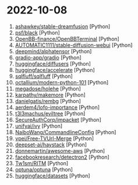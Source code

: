 # 2022-10-08

1. [ashawkey/stable-dreamfusion](https://github.com/ashawkey/stable-dreamfusion "A pytorch implementation of text-to-3D dreamfusion, powered by stable diffusion.") [Python]
2. [psf/black](https://github.com/psf/black "The uncompromising Python code formatter") [Python]
3. [OpenBB-finance/OpenBBTerminal](https://github.com/OpenBB-finance/OpenBBTerminal "Investment Research for Everyone, Anywhere.") [Python]
4. [AUTOMATIC1111/stable-diffusion-webui](https://github.com/AUTOMATIC1111/stable-diffusion-webui "Stable Diffusion web UI") [Python]
5. [deepmind/alphatensor](https://github.com/deepmind/alphatensor "") [Python]
6. [gradio-app/gradio](https://github.com/gradio-app/gradio "Create UIs for your machine learning model in Python in 3 minutes") [Python]
7. [huggingface/diffusers](https://github.com/huggingface/diffusers "🤗 Diffusers: State-of-the-art diffusion models for image and audio generation in PyTorch") [Python]
8. [huggingface/accelerate](https://github.com/huggingface/accelerate "🚀 A simple way to train and use PyTorch models with multi-GPU, TPU, mixed-precision") [Python]
9. [sqlfluff/sqlfluff](https://github.com/sqlfluff/sqlfluff "A SQL linter and auto-formatter for Humans") [Python]
10. [octallium/modern-python-101](https://github.com/octallium/modern-python-101 "Modern Python 101 - Thinking In Types") [Python]
11. [megadose/holehe](https://github.com/megadose/holehe "holehe allows you to check if the mail is used on different sites like twitter, instagram and will retrieve information on sites with the forgotten password function.") [Python]
12. [karpathy/makemore](https://github.com/karpathy/makemore "An autoregressive character-level language model for making more things") [Python]
13. [danielgatis/rembg](https://github.com/danielgatis/rembg "Rembg is a tool to remove images background.") [Python]
14. [aerdem4/lofo-importance](https://github.com/aerdem4/lofo-importance "Leave One Feature Out Importance") [Python]
15. [t3l3machus/eviltree](https://github.com/t3l3machus/eviltree "A python3 remake of the classic tree command with the additional feature of searching for user provided keywords/regex in files, highlighting those that contain matches.") [Python]
16. [SecureAuthCorp/impacket](https://github.com/SecureAuthCorp/impacket "Impacket is a collection of Python classes for working with network protocols.") [Python]
17. [unifyai/ivy](https://github.com/unifyai/ivy "The Unified Machine Learning Framework") [Python]
18. [NaiboWang/CommandlineConfig](https://github.com/NaiboWang/CommandlineConfig "A library for users to write (experiment in research) configurations in Python Dict or JSON format, read and write parameter value via dot . in code, while can read parameters from the command line to modify values. 一个供用户以Python Dict或JSON格式编写（科研中实验）配置的库，在代码中用点.读写属性，同时可以从命令行中读取参数配置并修改参数值。") [Python]
19. [vpei/Free-TVUrl-Merge](https://github.com/vpei/Free-TVUrl-Merge "免费电视台网址聚合，测试不能用链接。TVBox、Pluto Player、猫影视TV等影视播放软件通用接口都可使用。Pluto兼容性最强。") [Python]
20. [deepset-ai/haystack](https://github.com/deepset-ai/haystack "🔍 Haystack is an open source NLP framework that leverages pre-trained Transformer models. It enables developers to quickly implement production-ready semantic search, question answering, summarization and document ranking for a wide range of NLP applications.") [Python]
21. [donnemartin/awesome-aws](https://github.com/donnemartin/awesome-aws "A curated list of awesome Amazon Web Services (AWS) libraries, open source repos, guides, blogs, and other resources. Featuring the Fiery Meter of AWSome.") [Python]
22. [facebookresearch/detectron2](https://github.com/facebookresearch/detectron2 "Detectron2 is a platform for object detection, segmentation and other visual recognition tasks.") [Python]
23. [Tw1sm/RITM](https://github.com/Tw1sm/RITM "Roast in the Middle") [Python]
24. [optuna/optuna](https://github.com/optuna/optuna "A hyperparameter optimization framework") [Python]
25. [huggingface/datasets](https://github.com/huggingface/datasets "🤗 The largest hub of ready-to-use datasets for ML models with fast, easy-to-use and efficient data manipulation tools") [Python]
